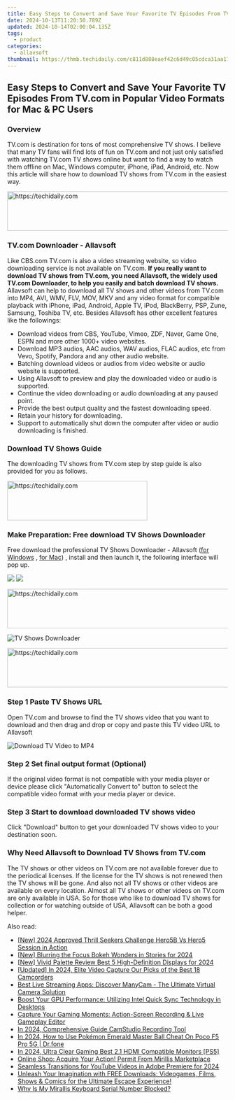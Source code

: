 ```yaml
---
title: Easy Steps to Convert and Save Your Favorite TV Episodes From TV.com in Popular Video Formats for Mac & PC Users
date: 2024-10-13T11:20:50.789Z
updated: 2024-10-14T02:00:04.135Z
tags:
  - product
categories:
  - allavsoft
thumbnail: https://thmb.techidaily.com/c811d888eaef42c6d49c05cdca31aa1712344b1b90027a29f28c88cf9d7d9505.jpg
---
```


## Easy Steps to Convert and Save Your Favorite TV Episodes From TV.com in Popular Video Formats for Mac & PC Users

### Overview

TV.com is destination for tons of most comprehensive TV shows. I believe that many TV fans will find lots of fun on TV.com and not just only satisfied with watching TV.com TV shows online but want to find a way to watch them offline on Mac, Windows computer, iPhone, iPad, Android, etc. Now this article will share how to download TV shows from TV.com in the easiest way.

<!-- affiliate ads begin -->
<a href="https://aidotcom.pxf.io/c/5597632/2134503/19576" target="_top" id="2134503">
  <img src="//a.impactradius-go.com/display-ad/19576-2134503" border="0" alt="https://techidaily.com" width="728" height="90"/>
</a>
<img height="0" width="0" src="https://aidotcom.pxf.io/i/5597632/2134503/19576" style="position:absolute;visibility:hidden;" border="0" />
<!-- affiliate ads end -->

### TV.com Downloader - Allavsoft

Like CBS.com TV.com is also a video streaming website, so video downloading service is not available on TV.com. **If you really want to download TV shows from TV.com, you need Allavsoft, the widely used TV.com Downloader, to help you easily and batch download TV shows.** Allavsoft can help to download all TV shows and other videos from TV.com into MP4, AVI, WMV, FLV, MOV, MKV and any video format for compatible playback with iPhone, iPad, Android, Apple TV, iPod, BlackBerry, PSP, Zune, Samsung, Toshiba TV, etc. Besides Allavsoft has other excellent features like the followings:

* Download videos from CBS, YouTube, Vimeo, ZDF, Naver, Game One, ESPN and more other 1000+ video websites.
* Download MP3 audios, AAC audios, WAV audios, FLAC audios, etc from Vevo, Spotify, Pandora and any other audio website.
* Batching download videos or audios from video website or audio website is supported.
* Using Allavsoft to preview and play the downloaded video or audio is supported.
* Continue the video downloading or audio downloading at any paused point.
* Provide the best output quality and the fastest downloading speed.
* Retain your history for downloading.
* Support to automatically shut down the computer after video or audio downloading is finished.

### Download TV Shows Guide

The downloading TV shows from TV.com step by step guide is also provided for you as follows.

<!-- affiliate ads begin -->
<a href="https://aligracehair.sjv.io/c/5597632/2135415/19272" target="_top" id="2135415">
  <img src="//a.impactradius-go.com/display-ad/19272-2135415" border="0" alt="https://techidaily.com" width="320" height="90"/>
</a>
<img height="0" width="0" src="https://aligracehair.sjv.io/i/5597632/2135415/19272" style="position:absolute;visibility:hidden;" border="0" />
<!-- affiliate ads end -->

### Make Preparation: Free download TV Shows Downloader

Free download the professional TV Shows Downloader - Allavsoft ([for Windows](https://tools.techidaily.com/allavsoft/products/) , [for Mac](https://tools.techidaily.com/allavsoft/products/)) , install and then launch it, the following interface will pop up.

[![](https://www.allavsoft.com/how-to/../images/how-to/free-download-win.jpg)](https://tools.techidaily.com/allavsoft/products/) [![](https://www.allavsoft.com/how-to/../images/how-to/free-download-mac.jpg)](https://tools.techidaily.com/allavsoft/products/)

<!-- affiliate ads begin -->
<a href="https://laganoo.pxf.io/c/5597632/1484939/16446" target="_top" id="1484939">
  <img src="//a.impactradius-go.com/display-ad/16446-1484939" border="0" alt="https://techidaily.com" width="728" height="90"/>
</a>
<img height="0" width="0" src="https://laganoo.pxf.io/i/5597632/1484939/16446" style="position:absolute;visibility:hidden;" border="0" />
<!-- affiliate ads end -->

![TV Shows Downloader](https://www.allavsoft.com/how-to/../images/allavsoft/screen-shot-600.jpg)

<!-- affiliate ads begin -->
<a href="https://aligracehair.sjv.io/c/5597632/2006960/19272" target="_top" id="2006960">
  <img src="//a.impactradius-go.com/display-ad/19272-2006960" border="0" alt="https://techidaily.com" width="728" height="90"/>
</a>
<img height="0" width="0" src="https://aligracehair.sjv.io/i/5597632/2006960/19272" style="position:absolute;visibility:hidden;" border="0" />
<!-- affiliate ads end -->

### Step 1 Paste TV Shows URL

Open TV.com and browse to find the TV shows video that you want to download and then drag and drop or copy and paste this TV video URL to Allavsoft

![Download TV Video to MP4](https://www.allavsoft.com/how-to/../images/how-to/download-rtmp-video/download-rtmp-video.jpg)

### Step 2 Set final output format (Optional)

If the original video format is not compatible with your media player or device please click "Automatically Convert to" button to select the compatible video format with your media player or device.

### Step 3 Start to download downloaded TV shows video

Click "Download" button to get your downloaded TV shows video to your destination soon.

### Why Need Allavsoft to Download TV Shows from TV.com

The TV shows or other videos on TV.com are not available forever due to the periodical licenses. If the license for the TV shows is not renewed then the TV shows will be gone. And also not all TV shows or other videos are available on every location. Almost all TV shows or other videos on TV.com are only available in USA. So for those who like to download TV shows for collection or for watching outside of USA, Allavsoft can be both a good helper.

<ins class="adsbygoogle"
     style="display:block"
     data-ad-format="autorelaxed"
     data-ad-client="ca-pub-7571918770474297"
     data-ad-slot="1223367746"></ins>

<ins class="adsbygoogle"
     style="display:block"
     data-ad-client="ca-pub-7571918770474297"
     data-ad-slot="8358498916"
     data-ad-format="auto"
     data-full-width-responsive="true"></ins>

<span class="atpl-alsoreadstyle">Also read:</span>
<div><ul>
<li><a href="https://fox-blue.techidaily.com/new-2024-approved-thrill-seekers-challenge-hero5b-vs-hero5-session-in-action/"><u>[New] 2024 Approved Thrill Seekers Challenge Hero5B Vs Hero5 Session in Action</u></a></li>
<li><a href="https://instagram-clips.techidaily.com/new-blurring-the-focus-bokeh-wonders-in-stories-for-2024/"><u>[New] Blurring the Focus Bokeh Wonders in Stories for 2024</u></a></li>
<li><a href="https://article-tips.techidaily.com/new-vivid-palette-review-best-5-high-definition-displays-for-2024/"><u>[New] Vivid Palette Review Best 5 High-Definition Displays for 2024</u></a></li>
<li><a href="https://fox-cloud.techidaily.com/updated-in-2024-elite-video-capture-our-picks-of-the-best-18-camcorders/"><u>[Updated] In 2024, Elite Video Capture Our Picks of the Best 18 Camcorders</u></a></li>
<li><a href="https://eaxpv-info.techidaily.com/best-live-streaming-apps-discover-manycam-the-ultimate-virtual-camera-solution/"><u>Best Live Streaming Apps: Discover ManyCam - The Ultimate Virtual Camera Solution</u></a></li>
<li><a href="https://win-tips.techidaily.com/boost-your-gpu-performance-utilizing-intel-quick-sync-technology-in-desktops/"><u>Boost Your GPU Performance: Utilizing Intel Quick Sync Technology in Desktops</u></a></li>
<li><a href="https://win-tips.techidaily.com/capture-your-gaming-moments-action-screen-recording-and-live-gameplay-editor/"><u>Capture Your Gaming Moments: Action-Screen Recording & Live Gameplay Editor</u></a></li>
<li><a href="https://screen-activity-recording.techidaily.com/in-2024-comprehensive-guide-camstudio-recording-tool/"><u>In 2024, Comprehensive Guide CamStudio Recording Tool</u></a></li>
<li><a href="https://pokemon-go-android.techidaily.com/in-2024-how-to-use-pokemon-emerald-master-ball-cheat-on-poco-f5-pro-5g-drfone-by-drfone-virtual-android/"><u>In 2024, How to Use Pokémon Emerald Master Ball Cheat On Poco F5 Pro 5G | Dr.fone</u></a></li>
<li><a href="https://screen-sharing-recording.techidaily.com/in-2024-ultra-clear-gaming-best-21-hdmi-compatible-monitors-ps5/"><u>In 2024, Ultra Clear Gaming Best 2.1 HDMI Compatible Monitors [PS5]</u></a></li>
<li><a href="https://win-tips.techidaily.com/online-shop-acquire-your-action-permit-from-mirillis-marketplace/"><u>Online Shop: Acquire Your Action! Permit From Mirillis Marketplace</u></a></li>
<li><a href="https://youtube-lab.techidaily.com/ess-transitions-for-youtube-videos-in-adobe-premiere-for-2024/"><u>Seamless Transitions for YouTube Videos in Adobe Premiere for 2024</u></a></li>
<li><a href="https://win-tips.techidaily.com/unleash-your-imagination-with-free-downloads-videogames-films-shows-and-comics-for-the-ultimate-escape-experience/"><u>Unleash Your Imagination with FREE Downloads: Videogames, Films, Shows & Comics for the Ultimate Escape Experience!</u></a></li>
<li><a href="https://win-tips.techidaily.com/why-is-my-mirallis-keyboard-serial-number-blocked/"><u>Why Is My Mirallis Keyboard Serial Number Blocked?</u></a></li>
</ul></div>

